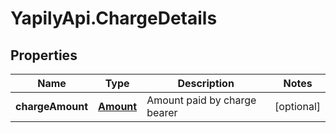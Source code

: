 # YapilyApi.ChargeDetails

## Properties
Name | Type | Description | Notes
------------ | ------------- | ------------- | -------------
**chargeAmount** | [**Amount**](Amount.md) | Amount paid by charge bearer | [optional] 


